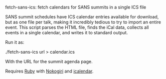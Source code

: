 fetch-sans-ics: fetch calendars for SANS summits in a single ICS file

SANS summit schedules have ICS calendar entries available for
download, but as one file per talk, making it incredibly tedious to
try to import an entire event. This script parses the HTML file, finds
the iCal data, collects all events in a single calendar, and writes it
to standard output.

Run it as:

   ./fetch-sans-ics url > calendar.ics

With the URL for the summit agenda page.

Requires [Ruby](https://www.ruby-lang.org/en/) with
[Nokogiri](https://nokogiri.org/) and
[icalendar](https://github.com/icalendar/icalendar).
